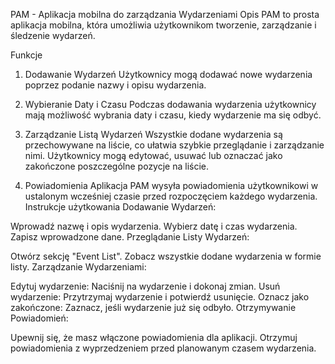 PAM - Aplikacja mobilna do zarządzania Wydarzeniami
Opis
PAM to prosta aplikacja mobilna, która umożliwia użytkownikom tworzenie, zarządzanie i śledzenie wydarzeń.

Funkcje
1. Dodawanie Wydarzeń
Użytkownicy mogą dodawać nowe wydarzenia poprzez podanie nazwy i opisu wydarzenia.

2. Wybieranie Daty i Czasu
Podczas dodawania wydarzenia użytkownicy mają możliwość wybrania daty i czasu, kiedy wydarzenie ma się odbyć.

3. Zarządzanie Listą Wydarzeń
Wszystkie dodane wydarzenia są przechowywane na liście, co ułatwia szybkie przeglądanie i zarządzanie nimi. Użytkownicy mogą edytować, usuwać lub oznaczać jako zakończone poszczególne pozycje na liście.

4. Powiadomienia
Aplikacja PAM wysyła powiadomienia użytkownikowi w ustalonym wcześniej czasie przed rozpoczęciem każdego wydarzenia.
Instrukcje użytkowania
Dodawanie Wydarzeń:

Wprowadź nazwę i opis wydarzenia.
Wybierz datę i czas wydarzenia.
Zapisz wprowadzone dane.
Przeglądanie Listy Wydarzeń:

Otwórz sekcję "Event List".
Zobacz wszystkie dodane wydarzenia w formie listy.
Zarządzanie Wydarzeniami:

Edytuj wydarzenie: Naciśnij na wydarzenie i dokonaj zmian.
Usuń wydarzenie: Przytrzymaj wydarzenie i potwierdź usunięcie.
Oznacz jako zakończone: Zaznacz, jeśli wydarzenie już się odbyło.
Otrzymywanie Powiadomień:

Upewnij się, że masz włączone powiadomienia dla aplikacji.
Otrzymuj powiadomienia z wyprzedzeniem przed planowanym czasem wydarzenia.
